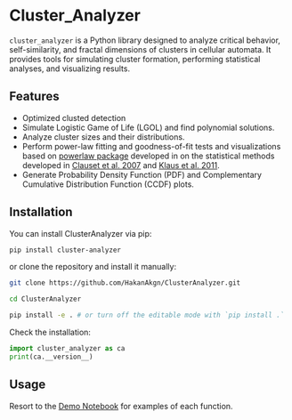# Cluster_Analyzer

`cluster_analyzer` is a Python library designed to analyze critical behavior, self-similarity, and fractal dimensions of clusters in cellular automata. It provides tools for simulating cluster formation, performing statistical analyses, and visualizing results.

## Features
- Optimized clusted detection
- Simulate Logistic Game of Life (LGOL) and find polynomial solutions.
- Analyze cluster sizes and their distributions.
- Perform power-law fitting and goodness-of-fit tests and visualizations based on [powerlaw package](https://journals.plos.org/plosone/article?id=10.1371/journal.pone.0085777) developed in on the statistical methods developed in [Clauset et al. 2007](https://arxiv.org/abs/0706.1062) and [Klaus et al. 2011](https://journals.plos.org/plosone/article?id=10.1371/journal.pone.0019779).
- Generate Probability Density Function (PDF) and Complementary Cumulative Distribution Function (CCDF) plots.

## Installation

You can install ClusterAnalyzer via pip:

```bash
pip install cluster-analyzer
```

or clone the repository and install it manually:

```bash
git clone https://github.com/HakanAkgn/ClusterAnalyzer.git

cd ClusterAnalyzer

pip install -e . # or turn off the editable mode with `pip install .`
```

Check the installation:

```python
import cluster_analyzer as ca
print(ca.__version__)
```

## Usage

Resort to the [Demo Notebook](https://github.com/HakanAkgn/ClusterAnalyzer/blob/main/Cluster_Analyzer_Demo.ipynb) for examples of each function.